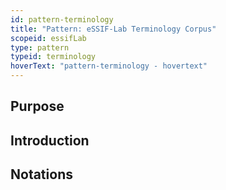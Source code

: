```yaml
---
id: pattern-terminology
title: "Pattern: eSSIF-Lab Terminology Corpus"
scopeid: essifLab
type: pattern
typeid: terminology
hoverText: "pattern-terminology - hovertext"
---
```

<!-- A pattern captures/describes a set of concepts, relations between them, and rules or constraints that (instances) thereof comply with. As such, it is a concise and possibly formal description of a coherent set of ideas, a mental model if you will, that can be used to facilitate one's thinking about/with these concepts.
Please fill in the placeholders in this file as follows:
- `<existing-scopeID>`: machine readable text that identifies the scope in which this pattern is defined;
- `<Existing Scope>`: human readable text that identifies the scope in which this pattern is defined;
- `<NewPatternID>`: machine readable text that identifies this pattern within <existing-scopeID>;
- `<New Pattern>`: human readable text that identifies this pattern within <Existing Scope>;
-->

## Purpose
<!-- Concisely describe what can you do with the pattern that is (at least) harder if you didn't have it. -->

## Introduction
<!-- Gently introduce the pattern, by referring to real-world situations and using colloquial terms, so that when someone has read the text, (s)he knows what it is about, and is ready to delve into the specifics of the pattern. -->

## Notations
<!-- This (optional) section specifies the notations that are used, or refers to such a specification. -->

## <!-- any number of other sections, as is fit for describing the pattern -->
<!-- text as appropriate for such a section -->

<!--
---
## Footnotes

[//]: # This (optional) section contains any footnotes that may have been specified in the text above.

[^1]: the text for footnote [^1] goes here.

-->
